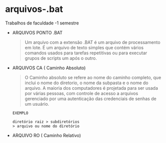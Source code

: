 # arquivos-.bat
Trabalhos de faculdade -1 semestre
* ARQUIVOS PONTO .BAT
    > Um arquivo com a extensão .BAT é um arquivo de processamento em lote. É um arquivo de texto simples que contém vários comandos usados ​​para tarefas repetitivas ou para executar grupos de scripts um após o outro.


* ARQUIVOS CA ( Caminho Absoluto) 
    >O Caminho absoluto se refere ao nome do caminho completo, que inclui o nome do diretorio, o nome da subpasta e o nome do arquivo. A maioria dos computadores é projetada para ser usada por várias pessoas, com controle de acesso a arquivos gerenciado por uma autenticação das credenciais de senhas de um usuário. 
     ````
     EXEMPLO

     diretório raiz > subdiretórios  
     > arquivo ou nome do diretório
    ````
* ARQUIVO RO ( Caminho Relativo)
